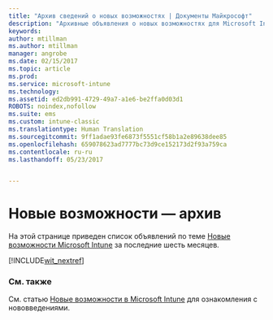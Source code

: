 ```yaml
---
title: "Архив сведений о новых возможностях | Документы Майкрософт"
description: "Архивные объявления о новых возможностях для Microsoft Intune"
keywords: 
author: mtillman
ms.author: mtillman
manager: angrobe
ms.date: 02/15/2017
ms.topic: article
ms.prod: 
ms.service: microsoft-intune
ms.technology: 
ms.assetid: ed2db991-4729-49a7-a1e6-be2ffa0d03d1
ROBOTS: noindex,nofollow
ms.suite: ems
ms.custom: intune-classic
ms.translationtype: Human Translation
ms.sourcegitcommit: 9ff1adae93fe6873f5551cf58b1a2e89638dee85
ms.openlocfilehash: 659078623ad7777bc73d9ce152173d2f93a759ca
ms.contentlocale: ru-ru
ms.lasthandoff: 05/23/2017


---
```

# <a name="whats-new-archive"></a>Новые возможности — архив

На этой странице приведен список объявлений по теме [Новые возможности Microsoft Intune](whats-new-in-microsoft-intune.md) за последние шесть месяцев.

[!INCLUDE[wit_nextref](../includes/whats-new-last-six-months.md)]

### <a name="see-also"></a>См. также
См. статью [Новые возможности в Microsoft Intune](whats-new-in-microsoft-intune.md) для ознакомления с нововведениями.

